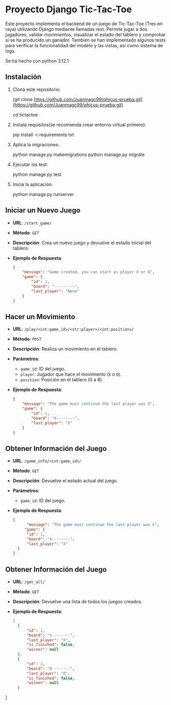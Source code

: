 # Proyecto Django Tic-Tac-Toe

Este proyecto implementa el backend de un juego de Tic-Tac-Toe (Tres en raya) utilizando Django mediante llamadas rest. Permite jugar a dos jugadores, validar movimientos, visualizar el estado del tablero y comprobar si se ha producido un ganador. También se han implementado algunos tests para verificar la funcionalidad del modelo y las vistas, así como sistema de logs.

Se ha hecho con python 3.12.1

## Instalación

1. Clona este repositorio:

   [git clone https://github.com/Juanmagc99/phicus-prueba.git](https://github.com/Juanmagc99/phicus-prueba.git)
   
   cd tictactoe
   
3. Instala requisitos(se recomienda crear entorno virtual primero):

   pip install -r requirements.txt

4. Aplica la migraciones:

   python manage.py makemigrations
   python manage.py migrate

5. Ejecutar los test:

   python manage.py test
   
5. Inicia la aplicación:

   python manage.py runserver


## Iniciar un Nuevo Juego

- **URL**: `/start_game/`
- **Método**: `GET`
- **Descripción**: Crea un nuevo juego y devuelve el estado inicial del tablero.
- **Ejemplo de Respuesta**:
  
  ```json
  {
      "message": "Game created, you can start as player X or O",
      "game": {
          "id": 1,
          "board": "---------",
          "last_player": "None"
      }
  }

## Hacer un Movimiento

- **URL**: `/play/<int:game_id>/<str:player>/<int:position>/`
- **Método**: `POST`
- **Descripción**: Realiza un movimiento en el tablero.
- **Parámetros**:
  - `game_id`: ID del juego.
  - `player`: Jugador que hace el movimiento (`X` o `O`).
  - `position`: Posición en el tablero (0 a 8).
- **Ejemplo de Respuesta**:
  
  ```json
  {
      "message": "The game must continue the last player was X",
      "game": {
          "id": 1,
          "board": "X--------",
          "last_player": "X"
      }
  }

## Obtener Información del Juego

- **URL**: `/game_info/<int:game_id>/`
- **Método**: `GET`
- **Descripción**: Devuelve el estado actual del juego.
- **Parámetros**:
  - `game_id`: ID del juego.
- **Ejemplo de Respuesta**:
  
  ```json
  {
        "message": "The game must continue the last player was X",
       "game": {
        "id": 1,
        "board": "X--------",
        "last_player": "X"
    }
  }

## Obtener Información del Juego

- **URL**: `/get_all/`
- **Método**: `GET`
- **Descripción**: Devuelve una lista de todos los juegos creados.
- **Ejemplo de Respuesta**:
  
  ```json
  [
    {
        "id": 1,
        "board": "X--------",
        "last_player": "X",
        "is_finished": false,
        "winner": null
    },
    {
        "id": 2,
        "board": "O--------",
        "last_player": "O",
        "is_finished": false,
        "winner": null
    }
]
